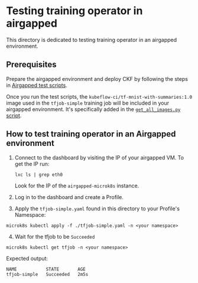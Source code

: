 # Testing training operator in airgapped

This directory is dedicated to testing training operator in an airgapped environment.

## Prerequisites

Prepare the airgapped environment and deploy CKF by following the steps in [Airgapped test scripts](../../README.md#testing-airgapped-installation).

Once you run the test scripts, the `kubeflow-ci/tf-mnist-with-summaries:1.0` image used in the `tfjob-simple` training job will be included in your airgapped environment. It's specifically added in the [`get_all_images.py` script](../../../../scripts/get_all_images.py).

## How to test training operator in an Airgapped environment
1. Connect to the dashboard by visiting the IP of your airgapped VM. To get the IP run:
    ```
    lxc ls | grep eth0
    ```
    Look for the IP of the `airgapped-microk8s` instance.

2. Log in to the dashboard and create a Profile.
3. Apply the `tfjob-simple.yaml` found in this directory to your Profile's Namespace:
```
microk8s kubectl apply -f ./tfjob-simple.yaml -n <your namespace>
```
4. Wait for the tfjob to be `Succeeded`
```
microk8s kubectl get tfjob -n <your namespace>
```
Expected output:
```
NAME           STATE       AGE
tfjob-simple   Succeeded   2m5s
```
